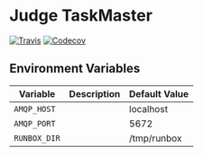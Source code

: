 # Judge TaskMaster

[![Travis](https://img.shields.io/travis/coding-blocks/judge-taskmaster.svg?style=flat-square)](https://travis-ci.org/coding-blocks/judge-taskmaster)
[![Codecov](https://img.shields.io/codecov/c/github/coding-blocks/judge-taskmaster.svg)](https://codecov.io/gh/coding-blocks/judge-taskmaster)

## Environment Variables

| Variable   | Description | Default Value |
|------------|-------------|---------------|
| `AMQP_HOST`  |             | localhost     |
| `AMQP_PORT`  |             | 5672          |
| `RUNBOX_DIR` |             | /tmp/runbox   |